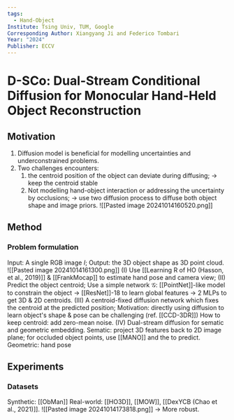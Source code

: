 ```yaml
---
tags:
  - Hand-Object
Institute: Tsing Univ, TUM, Google
Corresponding Author: Xiangyang Ji and Federico Tombari
Year: "2024"
Publisher: ECCV
---
```

# D-SCo: Dual-Stream Conditional Diffusion for  Monocular Hand-Held Object Reconstruction
## Motivation
1. Diffusion model is beneficial for modelling uncertainties and underconstrained problems.
2. Two challenges encounters:
	1. the centroid position of the object can deviate during diffusing; -> keep the centroid stable
	2. Not modelling hand-object interaction or addressing the uncertainty by occlusions; -> use two diffusion process to diffuse both object shape and image priors.
![[Pasted image 20241014160520.png]]
## Method
### Problem formulation
Input: A single RGB image $I$;
Output: the 3D object shape as 3D point cloud.
![[Pasted image 20241014161300.png]]
(I) Use [[Learning R of HO (Hasson, et al., 2019)]] & [[FrankMocap]] to estimate hand pose and camera view;
(II) Predict the object centroid;
Use a simple network $\mathcal{G}$: [[PointNet]]-like model to constrain the object -> [[ResNet]]-18 to learn global features -> 2 MLPs to get 3D & 2D centroids.
(III) A centroid-fixed diffusion network which fixes the centroid at the predicted position;
Motivation: directly using diffusion to learn object's shape & pose can be challenging (ref. [[CCD-3DR]])
How to keep centroid: add zero-mean noise.
(IV) Dual-stream diffusion for sematic and geometric embedding.
Sematic: project 3D features back to 2D image plane; for occluded object points, use [[MANO]] and the to predict.
Geometric: hand pose

## Experiments
### Datasets
Synthetic: [[ObMan]]
Real-world: [[HO3D]], [[MOW]], [[DexYCB (Chao et al., 2021)]].
![[Pasted image 20241014173818.png]]
-> More robust.